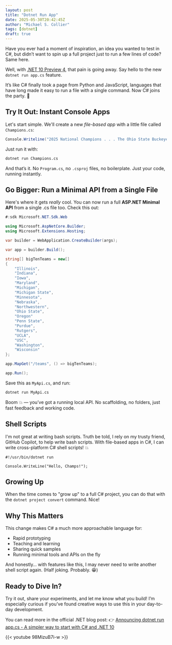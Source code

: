 ```yaml
---
layout: post
title: "Dotnet Run App"
date: 2025-05-30T20:42:45Z
author: "Michael S. Collier"
tags: [dotnet]
draft: true
---
```


Have you ever had a moment of inspiration, an idea you wanted to test in C#, but didn’t want to spin up a full project just to run a few lines of code? Same here.

Well, with [.NET 10 Preview 4](https://devblogs.microsoft.com/dotnet/announcing-dotnet-run-app-cs/), that pain is going away. Say hello to the new `dotnet run app.cs` feature.

It’s like C# finally took a page from Python and JavaScript, languages that have long made it easy to run a file with a single command. Now C# joins the party. :tada:

## Try It Out: Instant Console Apps

Let's start simple. We'll create a new _file-based app_ with a little file called `Champions.cs`:

```csharp
Console.Writeline("2025 National Champions . . . The Ohio State Buckeyes!");
```

Just run it with:

```bash
dotnet run Champions.cs
```

And that’s it. No `Program.cs`, no `.csproj` files, no boilerplate. Just your code, running instantly.

## Go Bigger: Run a Minimal API from a Single File

Here's where it gets _really_ cool. You can now run a full **ASP.NET Minimal API** from a single .cs file too. Check this out:

```csharp
#:sdk Microsoft.NET.Sdk.Web

using Microsoft.AspNetCore.Builder;
using Microsoft.Extensions.Hosting;

var builder = WebApplication.CreateBuilder(args);

var app = builder.Build();

string[] bigTenTeams = new[]
{
    "Illinois",
    "Indiana",
    "Iowa",
    "Maryland",
    "Michigan",
    "Michigan State",
    "Minnesota",
    "Nebraska",
    "Northwestern",
    "Ohio State",
    "Oregon"
    "Penn State",
    "Purdue",
    "Rutgers",
    "UCLA",
    "USC",
    "Washington",
    "Wisconsin"
};

app.MapGet("/teams", () => bigTenTeams);

app.Run();
```

Save this as `MyApi.cs`, and run:

```bash
dotnet run MyApi.cs
```

Boom :boom: — you’ve got a running local API. No scaffolding, no folders, just fast feedback and working code.

## Shell Scripts

I'm not great at writing bash scripts. Truth be told, I rely on my trusty friend, GitHub Copilot, to help write bash scripts.  With file-based apps in C#, I can write cross-platform C# shell scripts! :boom:

```shell
#!/usr/bin/dotnet run

Console.WriteLine("Hello, Champs!");
```

## Growing Up

When the time comes to "grow up" to a full C# project, you can do that with the `dotnet project convert` command. Nice!

## Why This Matters

This change makes C# a much more approachable language for:

- Rapid prototyping
- Teaching and learning
- Sharing quick samples
- Running minimal tools and APIs on the fly

And honestly… with features like this, I may never need to write another shell script again. (Half joking. Probably. :grin:)

## Ready to Dive In?

Try it out, share your experiments, and let me know what you build! I’m especially curious if you’ve found creative ways to use this in your day-to-day development.

You can read more in the official .NET blog post:
:point_right: [Announcing dotnet run app.cs - A simpler way to start with C# and .NET 10](https://devblogs.microsoft.com/dotnet/announcing-dotnet-run-app-cs/)

{{< youtube 98MizuB7i-w >}}
